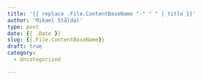 ```yaml
---
title: '{{ replace .File.ContentBaseName "-" " " | title }}'
author: 'Mikael Ståldal'
type: post
date: {{ .Date }}
slug: {{.File.ContentBaseName}}
draft: true
category:
  - Uncategorized

---
```

